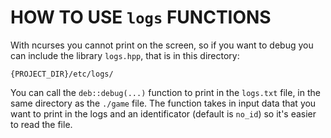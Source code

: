 # HOW TO USE `logs` FUNCTIONS
With ncurses you cannot print on the screen, so if you want to debug you can 
include the library `logs.hpp`, that is in this directory: 
```
{PROJECT_DIR}/etc/logs/
```
You can call the 
`deb::debug(...)` function to print in the `logs.txt` file, in the same directory 
as the `./game` file. The function takes in input data that you want to print
in the logs and an identificator (default is `no_id`) so it's easier to read
the file.